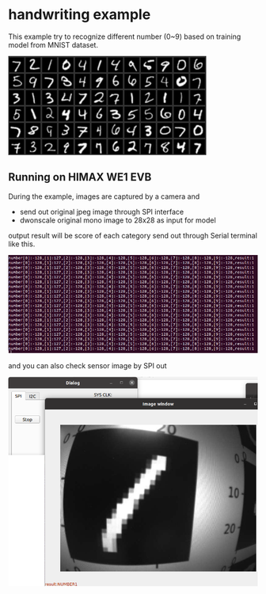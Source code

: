 # handwriting example

This example try to recognize different number (0~9) based on training model from MNIST dataset. 

![mnist dataset](images/mnist.png)

## Running on HIMAX WE1 EVB

During the example, images are captured by a camera and
  - send out original jpeg image through SPI interface 
  - dwonscale original mono image to 28x28 as input for model 

output result will be score of each category send out through Serial terminal like this. 

![serial output](images/output_result_serial_terminal.png)

and you can also check sensor image by SPI out 

![serial output](images/output_result_spi.png)




